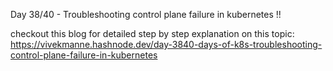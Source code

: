 Day 38/40 - Troubleshooting control plane failure in kubernetes !!

checkout this blog for detailed step by step explanation on this topic: https://vivekmanne.hashnode.dev/day-3840-days-of-k8s-troubleshooting-control-plane-failure-in-kubernetes